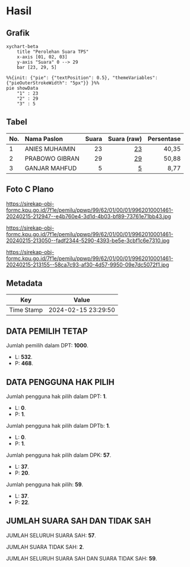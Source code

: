 # Hasil

## Grafik

```mermaid
xychart-beta
    title "Perolehan Suara TPS"
    x-axis [01, 02, 03]
    y-axis "Suara" 0 --> 29
    bar [23, 29, 5]
```

```mermaid
%%{init: {"pie": {"textPosition": 0.5}, "themeVariables": {"pieOuterStrokeWidth": "5px"}} }%%
pie showData
    "1" : 23
    "2" : 29
    "3" : 5
```

## Tabel

| No. | Nama Paslon    | Suara | Suara (raw) | Persentase |
|:--- |:-------------- | -----:| -----------:| ----------:|
| 1   | ANIES MUHAIMIN | 23    | [23][p-1]   | 40,35      |
| 2   | PRABOWO GIBRAN | 29    | [29][p-2]   | 50,88      |
| 3   | GANJAR MAHFUD  | 5     | [5][p-3]    | 8,77       |


[p-1]: https://github.com/gigit-pemilu/pemilu-2024-99-luar-negeri/blob/main/pilpres/hitung-suara/sub/99-luar-negeri/sub/62-kuala-lumpur-malaysia/sub/01-kuala-lumpur-malaysia/sub/0001-kuala-lumpur-malaysia/sub/461-tps-148/sub/paslon-1.txt
[p-2]: https://github.com/gigit-pemilu/pemilu-2024-99-luar-negeri/blob/main/pilpres/hitung-suara/sub/99-luar-negeri/sub/62-kuala-lumpur-malaysia/sub/01-kuala-lumpur-malaysia/sub/0001-kuala-lumpur-malaysia/sub/461-tps-148/sub/paslon-2.txt
[p-3]: https://github.com/gigit-pemilu/pemilu-2024-99-luar-negeri/blob/main/pilpres/hitung-suara/sub/99-luar-negeri/sub/62-kuala-lumpur-malaysia/sub/01-kuala-lumpur-malaysia/sub/0001-kuala-lumpur-malaysia/sub/461-tps-148/sub/paslon-3.txt

## Foto C Plano

https://sirekap-obj-formc.kpu.go.id/7f1e/pemilu/ppwp/99/62/01/00/01/9962010001461-20240215-212947--e4b760e4-3d1d-4b03-bf89-73761e71bb43.jpg

https://sirekap-obj-formc.kpu.go.id/7f1e/pemilu/ppwp/99/62/01/00/01/9962010001461-20240215-213050--fadf2344-5290-4393-be5e-3cbf1c6e7310.jpg

https://sirekap-obj-formc.kpu.go.id/7f1e/pemilu/ppwp/99/62/01/00/01/9962010001461-20240215-213155--58ca7c93-af30-4d57-9950-09e7dc5072f1.jpg


## Metadata

| Key        | Value               |
| ---------- | ------------------- |
| Time Stamp | 2024-02-15 23:29:50 |


## DATA PEMILIH TETAP

Jumlah pemilih dalam DPT: **1000**.
 * L: **532**.
 * P: **468**.

## DATA PENGGUNA HAK PILIH

Jumlah pengguna hak pilih dalam DPT: **1**.
 * L: **0**.
 * P: **1**.

Jumlah pengguna hak pilih dalam DPTb: **1**.
 * L: **0**.
 * P: **1**.

Jumlah pengguna hak pilih dalam DPK: **57**.
 * L: **37**.
 * P: **20**.

Jumlah pengguna hak pilih: **59**.
 * L: **37**.
 * P: **22**.

## JUMLAH SUARA SAH DAN TIDAK SAH

JUMLAH SELURUH SUARA SAH: **57**.

JUMLAH SUARA TIDAK SAH: **2**.

JUMLAH SELURUH SUARA SAH DAN SUARA TIDAK SAH: **59**.



